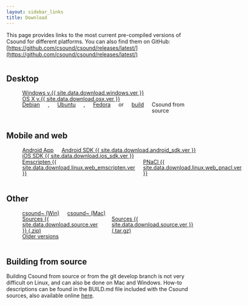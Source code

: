 ```yaml
---
layout: sidebar_links
title: Download
---
```


This page provides links to the most current pre-compiled versions
of Csound for different platforms. You can also find them on GitHub:
[https://github.com/csound/csound/releases/latest/](https://github.com/csound/csound/releases/latest/)

<!--
If you want to update the links to Csound distributions on this page,
please, do it in the 'download.yaml' file located in '_data' directory':
https://github.com/csound/csound.github.io/blob/master/_data/
-->


<!-- Deskto -->

<div class="container">
     <div class="nine columns">
         <h2 class="align-center">Desktop</h2>
     </div>
</div>

<div class="container" style="line-height: 1.1em">
    <div class="three columns align-center">
        <i class="fa fa-4x fa-windows"></i><br/>
	<a href="{{ site.data.download.windows.link }}">Windows v.{{ site.data.download.windows.ver }}</a>
    </div>
    <div class="three columns align-center">
        <i class="fa fa-4x fa-apple"></i><br/>
	<a href="{{ site.data.download.osx.link }}">OS X v.{{ site.data.download.osx.ver }}</a>
    </div>
    <div class="three columns align-center">
        <i class="fa fa-4x fa-linux"></i><br/>
	<a href="{{ site.data.download.linux.debian_link }}">Debian</a>,
	<a href="{{ site.data.download.linux.ubuntu_link }}">Ubuntu</a>,
	<a href="{{ site.data.download.linux.fedora_link }}">Fedora</a>
	or <a href="#build-from-source">build</a> Csound from source
    </div>
</div>


<!-- Mobile and Web -->

<br/>
<div class="container">
     <div class="nine columns">
         <h2 class="align-center">Mobile and web</h2>
     </div>
</div>

<div class="container" style="line-height: 1.1em">
    <div class="three columns align-center">
        <i class="fa fa-4x fa-android"></i><br/>
	<a href="{{ site.data.download.android_app.link }}">Android App</a>
	<a href="{{ site.data.download.android_sdk.link }}">Android SDK {{ site.data.download.android_sdk.ver }}</a>
    </div>
    <div class="three columns align-center">
        <i class="fa fa-4x fa-apple"></i><br/>
	<a href="{{ site.data.download.ios_sdk.link }}">iOS SDK {{ site.data.download.ios_sdk.ver }}</a>
    </div>
    <div class="three columns align-center">
        <i class="fa fa-4x fa-html5"></i><br/>
	<a href="{{ site.data.download.linux.web_emscripten.link }}">Emscripten {{ site.data.download.linux.web_emscripten.ver }}</a>
	<a href="{{ site.data.download.linux.web_pnacl.link }}">PNaCl {{ site.data.download.linux.web_pnacl.ver }}</a>
    </div>
</div>


<!-- Other -->

<br/>
<div class="container">
     <div class="nine columns">
         <h2 class="align-center">Other</h2>
     </div>
</div>

<div class="container" style="line-height: 1.1em">
    <div class="three columns align-center">
        <i class="fa fa-4x fa-bicycle"></i><br/>
	<a href="{{ site.data.download.max.win_link }}">csound~ (Win)</a>
	<a href="{{ site.data.download.max.osx_link }}">csound~ (Mac)</a>
    </div>
    <div class="three columns align-center">
        <i class="fa fa-4x fa-file-code-o"></i><br/>
	<a href="{{ site.data.download.source.zip_link }}">Sources {{ site.data.download.source.ver }} (.zip)</a>
	<a href="{{ site.data.download.source.tgz_link }}">Sources {{ site.data.download.source.ver }} (.tar.gz)</a>
    </div>
    <div class="three columns align-center">
        <i class="fa fa-4x fa-archive"></i><br/>
	<a href="{{ site.data.download.archives.link }}">Older versions</a>
    </div>
</div>


<br/>

## Building from source

Building Csound from source or from the git develop branch is not very difficult on Linux,
and can also be done on Mac and Windows. How-to descriptions can be found in the BUILD.md
file included with the Csound sources, also available online
[here](https://github.com/csound/csound/blob/develop/BUILD.md).

